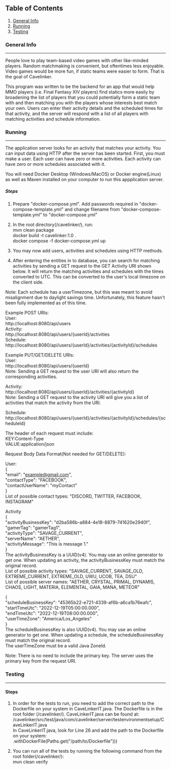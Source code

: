 ## Table of Contents
1. [General Info](#general-info)
2. [Running](#running)
3. [Testing](#testing)

### General Info
***

People love to play team-based video games with other like-minded players. Random matchmaking is convenient, but oftentimes less enjoyable. Video games would be more fun, if static teams were easier to form. That is the goal of Cavelinker.

This program was written to be the backend for an app that would help MMO players (i.e. Final Fantasy XIV players) find statics more easily by broadening the list of players that you could potentially form a static team with and then matching you with the players whose interests best match your own. Users can enter their activity details and the scheduled times for that activity, and the server will respond with a list of all players with matching activities and schedule information.

### Running
***

The application server looks for an activity that matches your activity. You can input data using HTTP after the server has been started. First, you must make a user. Each user can have zero or more activities. Each activity can have zero or more schedules associated with it. 

You will need Docker Desktop (Windows/MacOS) or Docker engine(Linux) as well as Maven installed on your computer to run this appplication server.

##### Steps

1. Prepare "docker-compose.yml". Add passwords required in "docker-compose-template.yml" and change filename from "docker-compose-template.yml" to "docker-compose.yml"

2. In the root directory(/cavelinker/), run:<br> 
mvn clean package<br>
docker build -t cavelinker:1.0 .<br> 
docker compose -f docker-compose.yml up<br>

3. You may now add users, activities and schedules using HTTP methods.

4. After entering the entities in to database, you can search for matching activities by sending a GET request to the GET Activity URI shown below. It will return the matching activities and schedules with the times converted to UTC. This can be converted to the user's local timezone on the client side. 

Note: Each schedule has a userTimezone, but this was meant to avoid misalignment due to daylight savings time. Unfortunately, this feature hasn't been fully implemented as of this time.

Example POST URIs:<br>
User:<br>
http://localhost:8080/api/users<br>
Activity:<br>
http://localhost:8080/api/users/{userId}/activities<br>
Schedule:<br>
http://localhost:8080/api/users/{userId}/activities/{activityId}/schedules<br>

Example PUT/GET/DELETE URIs:<br>
User:<br>
http://localhost:8080/api/users/{userId}<br>
Note: Sending a GET request to the user URI will also return the corresponding activities.<br>

Activity:<br>
http://localhost:8080/api/users/{userId}/activities/{activityId}<br>
Note: Sending a GET request to the activity URI will give you a list of activities that match the activity from the URI.<br>

Schedule:<br>
http://localhost:8080/api/users/{userId}/activities/{activityId}/schedules/{scheduleId}<br>

The header of each request must include:<br>
KEY:Content-Type<br>
VALUE:application/json<br>

Request Body Data Format(Not needed for GET/DELETE):

User:<br>
{<br>
    "email": "example@gmail.com",<br>
    "contactType": "FACEBOOK",<br>
    "contactUserName": "myContact"<br>
}<br>
List of possible contact types: "DISCORD, TWITTER, FACEBOOK, INSTAGRAM"<br>

Activity<br>
{<br>
    "activityBusinessKey": "d2ba586b-a884-4e18-8879-741620e2940f",<br>
    "gamerTag": "gamerTag1",<br>
    "activityType": "SAVAGE_CURRENT",<br>
    "serverName": "AETHER",<br>
    "activityMessage": "This is message 1."<br>
}<br>
The activityBusinessKey is a UUID(v4). You may use an online generator to get one. When updating an activity, the activityBusinessKey must match the original record.<br>
List of possible activity types: "SAVAGE_CURRENT, SAVAGE_OLD, EXTREME_CURRENT, EXTREME_OLD, UWU, UCOB, TEA, DSU"<br>
List of possible server names: "AETHER, CRYSTAL, PRIMAL, DYNAMIS, CHAOS, LIGHT, MATERIA, ELEMENTAL, GAIA, MANA, METEOR"<br>

{<br>
    "scheduleBusinessKey": "45365b22-e721-4339-af6b-a6ca1b76eafc",<br>
    "startTimeUtc": "2022-12-19T05:00:00.000",<br>
    "endTimeUtc": "2022-12-19T08:00:00.000",<br>
    "userTimeZone": "America/Los_Angeles"<br>
}<br>
The scheduleBusinessKey is also UUID(v4). You may use an online generator to get one. When updating a schedule, the scheduleBusinessKey must match the original record.<br>
The userTimeZone must be a valid Java ZoneId.<br>

Note: There is no need to include the primary key. The server uses the primary key from the request URI.<br>

### Testing
***

#### Steps
1. In order for the tests to run, you need to add the correct path to the Dockerfile on your system in CaveLinkerIT.java. The Dockerfile is in the root folder (/cavelinker/). CaveLinkerIT.java can be found at:<br>
 /cavelinker/src/test/java/com/cavelinker/server/testenvironmentsetup/CaveLinkerIT.java<br>
In CaveLinkerIT.java, look for Line 26 and add the path to the Dockerfile on your system:<br>
.withDockerFile(Paths.get("/path/to/Dockerfile")))<br>

2. You can run all of the tests by running the following command from the root folder(/cavelinker/):<br> 
mvn clean verify<br>
